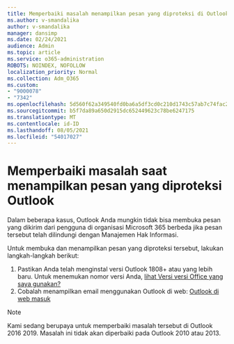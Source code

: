 ```yaml
---
title: Memperbaiki masalah menampilkan pesan yang diproteksi di Outlook
ms.author: v-smandalika
author: v-smandalika
manager: dansimp
ms.date: 02/24/2021
audience: Admin
ms.topic: article
ms.service: o365-administration
ROBOTS: NOINDEX, NOFOLLOW
localization_priority: Normal
ms.collection: Adm_O365
ms.custom:
- "9000078"
- "7342"
ms.openlocfilehash: 5d560f62a349540fd0ba6a5df3cd0c210d1743c57ab7c74fac2967a90be23c80
ms.sourcegitcommit: b5f7da89a650d2915dc652449623c78be6247175
ms.translationtype: MT
ms.contentlocale: id-ID
ms.lasthandoff: 08/05/2021
ms.locfileid: "54017027"
---
```

# <a name="fix-problem-viewing-protected-message-in-outlook"></a>Memperbaiki masalah saat menampilkan pesan yang diproteksi Outlook

Dalam beberapa kasus, Outlook Anda mungkin tidak bisa membuka pesan yang dikirim dari pengguna di organisasi Microsoft 365 berbeda jika pesan tersebut telah dilindungi dengan Manajemen Hak Informasi.

Untuk membuka dan menampilkan pesan yang diproteksi tersebut, lakukan langkah-langkah berikut:

1. Pastikan Anda telah menginstal versi Outlook 1808+ atau yang lebih baru. Untuk menemukan nomor versi Anda, [lihat Versi versi Office yang saya gunakan?](https://support.microsoft.com/office/about-office-what-version-of-office-am-i-using-932788b8-a3ce-44bf-bb09-e334518b8b19)
2. Cobalah menampilkan email menggunakan Outlook di web: [Outlook di web masuk](https://outlook.office365.com/mail/inbox)

> [!NOTE]
> Kami sedang berupaya untuk memperbaiki masalah tersebut di Outlook 2016 2019. Masalah ini tidak akan diperbaiki pada Outlook 2010 atau 2013.
